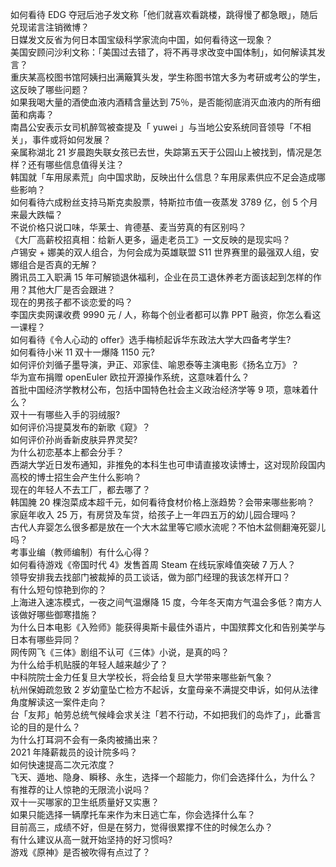 如何看待 EDG 夺冠后池子发文称「他们就喜欢看跳楼，跳得慢了都急眼」，随后兑现诺言注销微博？  
日媒发文反省为何日本国宝级科学家流向中国，如何看待这一现象？  
美国安顾问沙利文称：「美国过去错了，将不再寻求改变中国体制」，如何解读其发言？  
重庆某高校图书馆阿姨扫出满簸箕头发，学生称图书馆大多为考研或考公的学生，这反映了哪些问题？  
如果我喝大量的酒使血液内酒精含量达到 75％，是否能彻底消灭血液内的所有细菌和病毒？  
南昌公安表示女司机醉驾被查提及「 yuwei 」与当地公安系统同音领导「不相关」，事件或将如何发展？  
亲属称湖北 21 岁晨跑失联女孩已去世，失踪第五天于公园山上被找到，情况是怎样？还有哪些信息值得关注？  
韩国就「车用尿素荒」向中国求助，反映出什么信息？车用尿素供应不足会造成哪些影响？  
如何看待六成粉丝支持马斯克卖股票，特斯拉市值一夜蒸发 3789 亿，创 5 个月来最大跌幅？  
不说价格只说口味，华莱士、肯德基、麦当劳真的有区别吗？  
《大厂高薪校招真相：给新人更多，逼走老员工》一文反映的是现实吗？  
卢锡安 + 娜美的双人组合，为何会成为英雄联盟 S11 世界赛里的最强双人组，安娜组合是否真的无解？  
腾讯员工入职满 15 年可解锁退休福利，企业在员工退休养老方面该起到怎样的作用？其他大厂是否会跟进？  
现在的男孩子都不谈恋爱的吗？  
李国庆卖网课收费 9990 元 / 人，称每个创业者都可以靠 PPT 融资，你怎么看这一课程？  
如何看待《令人心动的 offer》选手梅桢起诉华东政法大学大四备考学生?  
如何看待小米 11 双十一爆降 1150 元?  
如何评价刘循子墨导演，尹正、邓家佳、喻恩泰等主演电影《扬名立万》？  
华为宣布捐赠 openEuler 欧拉开源操作系统，这意味着什么？  
首批中国经济学教材公布，包括中国特色社会主义政治经济学等 9 项，意味着什么？  
双十一有哪些入手的羽绒服?  
如何评价冯提莫发布的新歌《窥》？  
如何评价孙尚香新皮肤异界灵契?  
为什么初恋基本上都会分手？  
西湖大学近日发布通知，非推免的本科生也可申请直接攻读博士，这对现阶段国内高校的博士招生会产生什么影响？  
现在的年轻人不去工厂，都去哪了？  
韩国腌 20 棵泡菜成本超千元，如何看待食材价格上涨趋势？会带来哪些影响？  
家庭年收入 25 万，有房贷及车贷，给孩子上一年四五万的幼儿园合理吗？  
古代人弃婴怎么很多都是放在一个大木盆里等它顺水流呢？不怕木盆侧翻淹死婴儿吗？  
考事业编（教师编制）有什么心得？  
如何看待游戏《帝国时代 4》发售首周 Steam 在线玩家峰值突破 7 万人？  
领导安排我去找部门被裁掉的员工谈话，做为部门经理的我该怎样开口？  
有什么短句惊艳到你的？  
上海进入速冻模式，一夜之间气温爆降 15 度，今年冬天南方气温会多低？南方人该做好哪些御寒措施？  
为什么日本电影《入殓师》能获得奥斯卡最佳外语片，中国殡葬文化和告别美学与日本有哪些异同？  
网传网飞《三体》剧组不认可《三体》小说，是真的吗？  
为什么给手机贴膜的年轻人越来越少了？  
中科院院士金力任复旦大学校长，将会给复旦大学带来哪些新气象？  
杭州保姆疏忽致 2 岁幼童坠亡检方不起诉，女童母亲不满提交申诉，如何从法律角度解读这一案件走向？  
台「友邦」帕劳总统气候峰会求关注「若不行动，不如把我们的岛炸了」，此番言论的目的是什么？  
为什么打耳洞不会有一条肉被捅出来？  
2021 年降薪裁员的设计院多吗？  
如何快速提高二次元浓度？  
飞天、遁地、隐身、瞬移、永生，选择一个超能力，你们会选择什么，为什么？  
有推荐的让人惊艳的无限流小说吗？  
双十一买哪家的卫生纸质量好又实惠？  
如果只能选择一辆摩托车来作为末日逃亡车，你会选择什么车？  
目前高三，成绩不好，但是在努力，觉得很累撑不住的时候怎么办？  
有什么建议从高一就开始坚持的好习惯吗?  
游戏《原神》是否被吹得有点过了？  
